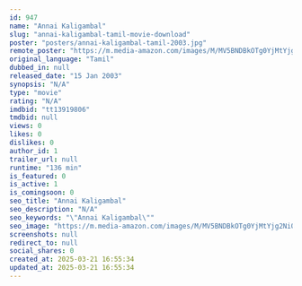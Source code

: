 ```yaml
---
id: 947
name: "Annai Kaligambal"
slug: "annai-kaligambal-tamil-movie-download"
poster: "posters/annai-kaligambal-tamil-2003.jpg"
remote_poster: "https://m.media-amazon.com/images/M/MV5BNDBkOTg0YjMtYjg2Ni00MDY5LWE2MmYtZWU4ZjM0ZWVhOGRkXkEyXkFqcGdeQXVyMTEzNzg0Mjkx._V1_SX300.jpg"
original_language: "Tamil"
dubbed_in: null
released_date: "15 Jan 2003"
synopsis: "N/A"
type: "movie"
rating: "N/A"
imdbid: "tt13919806"
tmdbid: null
views: 0
likes: 0
dislikes: 0
author_id: 1
trailer_url: null
runtime: "136 min"
is_featured: 0
is_active: 1
is_comingsoon: 0
seo_title: "Annai Kaligambal"
seo_description: "N/A"
seo_keywords: "\"Annai Kaligambal\""
seo_image: "https://m.media-amazon.com/images/M/MV5BNDBkOTg0YjMtYjg2Ni00MDY5LWE2MmYtZWU4ZjM0ZWVhOGRkXkEyXkFqcGdeQXVyMTEzNzg0Mjkx._V1_SX300.jpg"
screenshots: null
redirect_to: null
social_shares: 0
created_at: 2025-03-21 16:55:34
updated_at: 2025-03-21 16:55:34
---
```


